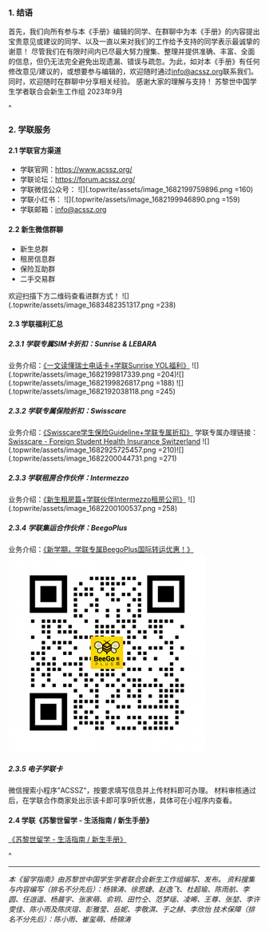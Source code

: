 ### **1. 结语**

首先，我们向所有参与本《手册》编辑的同学、在群聊中为本《手册》的内容提出宝贵意见或建议的同学、以及一直以来对我们的工作给予支持的同学表示最诚挚的谢意！
尽管我们在有限时间内已尽最大努力搜集、整理并提供准确、丰富、全面的信息，但仍无法完全避免出现遗漏、错误与疏忽。为此，如对本《手册》有任何修改意见/建议的，或想要参与编辑的，欢迎随时通过<info@acssz.org>联系我们。同时，欢迎随时在群聊中分享相关经验。
感谢大家的理解与支持！
苏黎世中国学生学者联合会新生工作组
2023年9月

^

### **2. 学联服务**

#### **2.1 学联官方渠道**

* 学联官网：<https://www.acssz.org/>
* 学联论坛：<https://forum.acssz.org/>
* 学联微信公众号：
  ![](.topwrite/assets/image_1682199759896.png =160)
* 学联小红书：
  ![](.topwrite/assets/image_1682199946890.png =159)
* 学联邮箱：<info@acssz.org>

#### **2.2 新生微信群聊**

* 新生总群
* 租房信息群
* 保险互助群
* 二手交易群

欢迎扫描下方二维码查看进群方式！
![](.topwrite/assets/image_1683482351317.png =238)

#### **2.3 学联福利汇总**&#x20;

##### **2.3.1 学联专属SIM卡折扣：Sunrise & LEBARA**
业务介绍：[《一文读懂瑞士电话卡+学联Sunrise YOL福利》](https://forum.acssz.org/d/796-yi-wen-du-dong-rui-shi-dian-hua-qia-xue-lian-sunrise-yolfu-li)
![](.topwrite/assets/image_1682199817339.png =204)![](.topwrite/assets/image_1682199826817.png =188)
![](.topwrite/assets/image_1682192038118.png =245)

##### **2.3.2 学联专属保险折扣：Swisscare**
业务介绍：[《Swisscare学生保险Guideline+学联专属折扣》](https://forum.acssz.org/d/51-swisscarebao-xian-guideline-da-yi-he-xue-lian-zhe-kou)
学联专属办理链接：[Swisscare - Foreign Student Health Insurance Switzerland](https://forms.swisscare.com/#/spss?group=3018)
![](.topwrite/assets/image_1682925725457.png =210)![](.topwrite/assets/image_1682200044731.png =271)

##### **2.3.3 学联租房合作伙伴：Intermezzo**
业务介绍：[《新生租房篇+学联伙伴Intermezzo租房公司》](https://forum.acssz.org/d/386)
![](.topwrite/assets/image_1682200100537.png =258)

##### **2.3.4 学联集运合作伙伴：BeegoPlus**
业务介绍：[《新学期，学联专属BeegoPlus国际转运优惠！》](<https://forum.acssz.org/d/1101-xin-xue-qi-xue-lian-zhuan-shu-beegoplusguo-ji-zhuan-yun-you-hui>)
![](.topwrite/assets/image_1695577130903.png)
##### **2.3.5 电子学联卡**

微信搜索小程序”ACSSZ“，按要求填写信息并上传材料即可办理。
材料审核通过后，在学联合作商家处出示该卡即可享9折优惠，具体可在小程序内查看。

#### **2.4 学联《苏黎世留学 - 生活指南 / 新生手册》**

[《苏黎世留学 - 生活指南 / 新生手册》](https://8lrx8emp45.k.topthink.com/@dayihui2023/00huanyingye.html)

^

***

*本《留学指南》由苏黎世中国学生学者联合会新生工作组编写、发布。*
*资料搜集与内容编写（排名不分先后）：杨锦涛、徐思婕、赵逸飞、杜超瑜、陈雨航、李圆、任逍遥、杨晨宇、张家萌、俞玥、田竹仝、范梦瑶、凌晞、王尊、张堃、李许雯佳、陈小雨及陈庆瑄、彭雅莹、岳妮、李敬淇、于之赫、李欣怡*
*技术保障（排名不分先后）：陈小雨、崔玺萌、杨锦涛*
